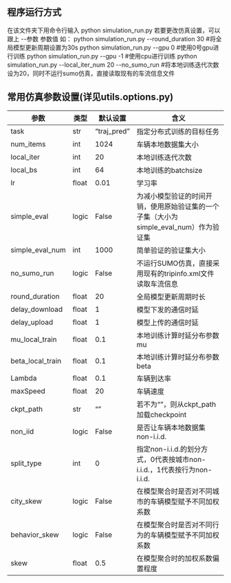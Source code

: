 ## 程序运行方式
在该文件夹下用命令行输入
python simulation_run.py 
若要更改仿真设置，可以跟上 --参数 参数值
如：
python simulation_run.py --round_duration 30 #将全局模型更新周期设置为30s
python simulation_run.py --gpu 0 #使用0号gpu进行训练
python simulation_run.py --gpu -1 #使用cpu进行训练
python simulation_run.py --local_iter_num 20 --no_sumo_run #将本地训练迭代次数设为20，同时不运行sumo仿真，直接读取现有的车流信息文件

## 常用仿真参数设置(详见utils.options.py)

| 参数 | 类型 | 默认设置 | 含义 |
| --- | --- | --- | --- |
| task | str | “traj_pred” | 指定分布式训练的目标任务 |
| num_items | int | 1024 | 车辆本地数据集大小 |
| local_iter | int | 20 | 本地训练迭代次数 |
| local_bs | int | 64 | 本地训练的batchsize |
| lr | float | 0.01 | 学习率 |
| simple_eval | logic | False | 为减小模型验证的时间开销，使用原始验证集的一个子集（大小为simple_eval_num）作为验证集 |
| simple_eval_num | int | 1000 | 简单验证的验证集大小 |
| no_sumo_run | logic | False | 不运行SUMO仿真，直接采用现有的tripinfo.xml文件读取车流信息 |
| round_duration | float | 20 | 全局模型更新周期时长 |
| delay_download | float | 1 | 模型下发的通信时延 |
| delay_upload | float | 1 | 模型上传的通信时延 |
| mu_local_train | float | 0.1         | 本地训练计算时延分布参数mu                                   |
| beta_local_train | float | 0.1         | 本地训练计算时延分布参数beta                                 |
| Lambda          | float | 0.1         | 车辆到达率                                                   |
| maxSpeed | float | 20 | 车辆速度 |
| ckpt_path | str | “” | 若不为“”，则从ckpt_path加载checkpoint |
| non_iid          | logic | False       | 是否让车辆本地数据集non-i.i.d.                               |
| split_type | int | 0 | 指定non-i.i.d.的划分方式，0代表按城市non-i.i.d.，1代表按行为non-i.i.d. |
| city_skew | logic | False | 在模型聚合时是否对不同城市的车辆模型赋予不同加权系数 |
| behavior_skew | logic | False | 在模型聚合时是否对不同行为的车辆模型赋予不同加权系数 |
| skew | float | 0.5 | 在模型聚合时的加权系数偏置程度 |